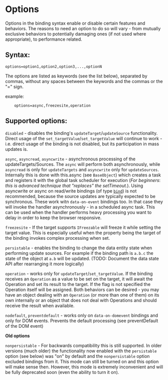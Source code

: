 # Options

Options in the binding syntax enable or disable certain features and behaviors. The reasons to need an option to do so will vary - from mutually exclusive behaviors to potentially damaging ones (if not used where appropriate), to performance related.

## Syntax:

`options=option1,option2,option3,...,optionN`

The options are listed as keywords (see the list below), separated by commas, without any spaces between the keywords and the commas or the "=" sign.

example:
```
    options=async,freezesite,operation
```

## Supported options:

`disabled` - disables the binding's `updateTarget`/`updateSource` functionality. Direct usage of the `set_targetValue`/`set_targetValue` will continue to work - i.e. direct usage of the binding is not disabled, but its participation in mass updates is.

`async`, `asyncread`, `asyncwrite` - asynchronous processing of the updateTargets/Sources. The `async` will perform both asynchronously, while `asyncread` is only for `updateTargets` and `asyncwrite` only for `updateSources`. Internally this is done with this.async (see `BaseObject`) which creates a task and registers it with the global task scheduler for execution (_For beginners_: _this is advanced technique that "replaces" the setTimeout._). Using asyncwrite or async on read/write bindings (of type [`bind`](bindingtype.md)) is not recommended, because the source updates are typically expected to be synchronous. These work witn `data-on-event` bindings too. In that case they will invoke the handler asynchronously - in a scheduled async task. This can be used when the handler performs heavy processing you want to delay in order to keep the browser responsive.

`freezesite` - If the target supports `IFreezable` will freeze it while setting the target value. This is especially useful when the property being the target of the binding invokes complex processing when set.

`persistable` - enables the binding to change the data entity state when performing update sources. For example if the binding path is `a.b.c` the state of the object at `a.b` will be updated. (TODO: Document the data state API after rearranging it more logically)

`operation` - works only for `updateTarget`/`set_targetValue`. If the binding receives an `Operation` as a value to be set on the target, it will await the Operation and set its result to the target. If the flag is not specified the Operation itself will be assigned. Both behaviors can be desired - you may have an object dealing with an `Operation` (or more than one of them) on its own internally or an object that does not deal with Operations and should receive the result when available.

`nodefault`, `preventdefault` - works only on `data-on-domevent` bindings and only for DOM events. Prevents the default processing (see preventDefault of the DOM event)

**Old options**

`nonpersistable` - For backwards compatibility this is still supported. In older versions (much older) the functionality now enabled with the `persistable` option (see below) was "on" by default and the `nonpersistable` option excluded bindings from it. This mode can still be turned on and this option will make sense then. However, this mode is extremely inconvenient and will be fully deprecated soon (even the ability to turn it on).


